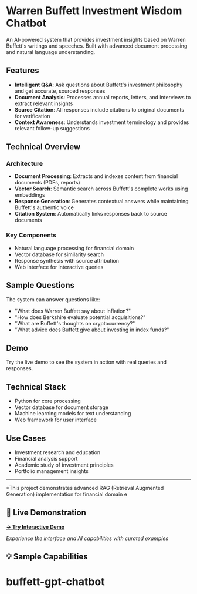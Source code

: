 # Warren Buffett Investment Wisdom Chatbot

An AI-powered system that provides investment insights based on Warren Buffett's writings and speeches. Built with advanced document processing and natural language understanding.

## Features

- **Intelligent Q&A**: Ask questions about Buffett's investment philosophy and get accurate, sourced responses
- **Document Analysis**: Processes annual reports, letters, and interviews to extract relevant insights
- **Source Citation**: All responses include citations to original documents for verification
- **Context Awareness**: Understands investment terminology and provides relevant follow-up suggestions

## Technical Overview

### Architecture
- **Document Processing**: Extracts and indexes content from financial documents (PDFs, reports)
- **Vector Search**: Semantic search across Buffett's complete works using embeddings
- **Response Generation**: Generates contextual answers while maintaining Buffett's authentic voice
- **Citation System**: Automatically links responses back to source documents

### Key Components
- Natural language processing for financial domain
- Vector database for similarity search
- Response synthesis with source attribution
- Web interface for interactive queries

## Sample Questions

The system can answer questions like:
- "What does Warren Buffett say about inflation?"
- "How does Berkshire evaluate potential acquisitions?"
- "What are Buffett's thoughts on cryptocurrency?"
- "What advice does Buffett give about investing in index funds?"

## Demo

Try the live demo to see the system in action with real queries and responses.

## Technical Stack

- Python for core processing
- Vector database for document storage
- Machine learning models for text understanding
- Web framework for user interface

## Use Cases

- Investment research and education
- Financial analysis support
- Academic study of investment principles
- Portfolio management insights

---

*This project demonstrates advanced RAG (Retrieval Augmented Generation) implementation for financial domain e
## 🚀 **Live Demonstration**

**[→ Try Interactive Demo](https://buffett-navigator-showcase.streamlit.app)**

*Experience the interface and AI capabilities with curated examples*

## 💡 **Sample Capabilities**

# buffett-gpt-chatbot
